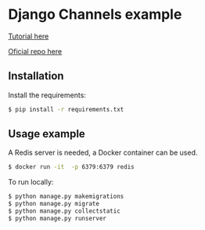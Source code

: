 # Django Channels example

[Tutorial here](https://blog.heroku.com/archives/2016/3/17/in_deep_with_django_channels_the_future_of_real_time_apps_in_django)

[Oficial repo here](https://github.com/jacobian/channels-example)

## Installation

Install the requirements:

```sh
$ pip install -r requirements.txt
```

## Usage example

A Redis server is needed, a Docker container can be used.

```sh
$ docker run -it  -p 6379:6379 redis
```

To run locally:

```sh
$ python manage.py makemigrations
$ python manage.py migrate
$ python manage.py collectstatic
$ python manage.py runserver
```
